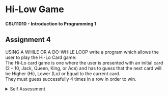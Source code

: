 # Hi-Low Game
#### CSU11010 - Introduction to Programming 1

## Assignment 4

USING A WHILE OR A DO-WHILE LOOP write a program which allows the user to play the Hi-Lo Card game:\
The Hi-Lo card game is one where the user is presented with an initial card (2 – 10, Jack, Queen, King, or Ace) and has to guess that the next card will be Higher (Hi), Lower (Lo) or Equal to the current card.\
They must guess successfully 4 times in a row in order to win.

<details>
<summary>Self Assessment</summary>

**1. Did I use appropriate CONSTANTS instead of numbers within the code?**\
Mark out of 5: 5\
All relevent numbers are defined as constants at the start of the program.

**2. Did I use easy-to-understand, meaningful CONSTANT names formatted correctly in UPPERCASE?**\
Mark out of 5: 5\
Constant names are self-descriptive. Constant names are formatted in UPPERCASE_WITH_UNDERSCORES

**3. Did I use easy-to-understand meaningful variable names?**\
Mark out of 10: 10\
Local variables have self-descriptive names. Their purposes do not change so the code is easy to understand.

**4. Did I format the variable names properly (in lowerCamelCase)?**\
Mark out of 5: 5\
All variable names are formatted in lowerCamelCase.

**5. Did I indent the code appropriately?**\
Mark out of 10: 10\
The code is indented in 4-space tabs.

**6. Did I use an appropriate loop to allow the user to enter their guesses until they win or lose?**\
Mark out of 20: 20\
The program loops in a while loop until either the user guesses incorrectly or the user guesses correctly 4 times.

**7. Did I check the input to ensure that invalid input was handled appropriately?**\
Mark out of 10: 10\
The input must be either 'higher', 'lower' or 'equal' for the program to leave a do/while loop. Else, the user is informed their input is invalid and they are allowed to retry.

**8. Did I generate the cards properly using random number generation (assuming all cards are equally likely each time)?**\
Mark out of 10: 10\
A value between 2 and 14 (inclusive) is picked at random using the Random() object. Each card has an equally likely probability of being picked each time.

**9. Did I output the cards correctly as 2, 3, 4, ... 9, 10, Jack, Queen, King?**\
Mark out of 10: 10\
The names of the cards with values 2 to 10 are the same as their values, while the names of the cards from 11 to 14 are Jack, Queen, King and Ace respectively. I used an if/else
if/else statement to assign the value of cardName properly.
**10. Did I report whether the user won or lost the game before the program finished?**\
Mark out of 10: 10\
After the while loop, the program prints whether or not the user has won, based on the state of the playerHasLost variable.

**11. How well did I complete this self-assessment?**\
Mark out of 5: 5\
I have made accurate reference to the provided code. The program can be improved using functions to abstract away determining the card name, however this is outside the scope of
the assignment.

Total Mark out of 100 (Add all the previous marks): 100

</details>
